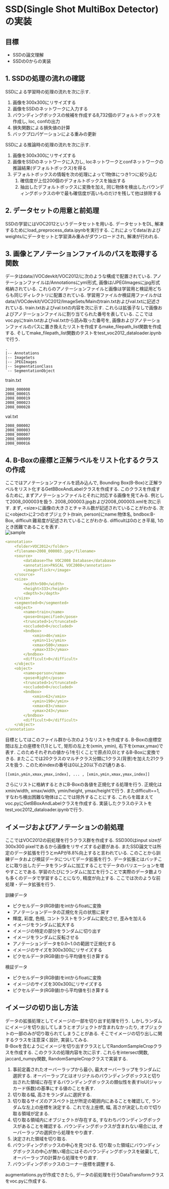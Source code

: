 # SSD(Single Shot MultiBox Detector)の実装

## 目標
- SSDの論文理解
- SSDの0からの実装

## 1. SSDの処理の流れの確認
SSDによる学習時の処理の流れを次に示す.
1. 画像を300x300にリサイズする
2. 画像をSSDのネットワークに入力する
3. バウンディングボックスの候補を作成する8,732個のデフォルトボックスを作成し, loc, confの出力
4. 損失関数による損失値の計算
5. バックプロパゲーションによる重みの更新

SSDによる推論時の処理の流れを次に示す.
1. 画像を300x300にリサイズする
2. 画像をSSDのネットワークに入力し, locネットワークとconfネットワークの推論結果(デフォルトボックス)を得る
3. デフォルトボックスの情報を次の処理によって1物体につき1つに絞り込む
    1. 確信度が上位200個のデフォルトボックスを抽出する
    2. 抽出したデフォルトボックスに変換を加え, 同じ物体を検出したバウンディングボックスの中で最も確信度が高いものだけを残して他は排除する


## 2. データセットの用意と前処理
SSDの学習にはVOC2012というデータセットを用いる. データセットをDL, 解凍するためにload_preprocess_data.ipynbを実行する.
これによってdata/およびweights/にデータセットと学習済み重みがダウンロードされ, 解凍が行われる.

## 3. 画像とアノテーションファイルのパスを取得する関数
データはdata//VOCdevkit/VOC2012/に次のような構成で配置されている. アノテーションファイルは/Annotationsにyml形式, 画像は/JPEGImagesにjpg形式格納されている. これらのアノテーションファイルと画像は学習用と検証用どちらも同じディレクトリに配置されている. 学習用ファイルか検証用ファイルかはdata//VOCdevkit/VOC2012/ImageSets/Mainのtrain.txtおよびval.txtに記述されている. train.txtおよびval.txtの内容を次に示す. これらは拡張子なしで画像およびアノテーションファイルに割り当てられた番号を表している. ここではvoc.pyにtrain.txtおよびval.txtから読み取った番号を, 画像およびアノテーションファイルのパスに置き換えたリストを作成するmake_filepath_list関数を作成する. そしてmake_filepath_list関数のテストをtest_voc2012_dataloader.ipynbで行う.
```
.
|-- Annotations
|-- ImageSets
|-- JPEGImages
|-- SegmentationClass
`-- SegmentationObject
```

train.txt
```
2008_000008
2008_000015
2008_000019
2008_000023
2008_000028
```

val.txt
```
2008_000002
2008_000003
2008_000007
2008_000009
2008_000016
```

## 4. B-Boxの座標と正解ラベルをリスト化するクラスの作成
ここではアノテーションファイルを読み込んで, Bounding Box(B-Box)と正解ラベルをリスト化するGetBBoxAndLabelクラスを作成する. このクラスを作成するために, まずアノテーションファイルとそれに対応する画像を見てみる. 例として2008_000003を扱う. 2008_000003.jpgおよび2008_000003.xmlを次に示す. まず, \<size\>に画像の大きさとチャネル数が記述されていることがわかる. 次に\<object\>に2つのオブジェクト(train, person)にname:物体名, bndbox:B-Box, difficult:難易度が記述されていることがわかる. difficultは0のとき平易, 1のとき困難であることを表す.  
![sample](./sample_data/2008_000003.jpg)
```yml
<annotation>
	<folder>VOC2012</folder>
	<filename>2008_000003.jpg</filename>
	<source>
		<database>The VOC2008 Database</database>
		<annotation>PASCAL VOC2008</annotation>
		<image>flickr</image>
	</source>
	<size>
		<width>500</width>
		<height>333</height>
		<depth>3</depth>
	</size>
	<segmented>0</segmented>
	<object>
		<name>train</name>
		<pose>Unspecified</pose>
		<truncated>1</truncated>
		<occluded>0</occluded>
		<bndbox>
			<xmin>46</xmin>
			<ymin>11</ymin>
			<xmax>500</xmax>
			<ymax>333</ymax>
		</bndbox>
		<difficult>0</difficult>
	</object>
	<object>
		<name>person</name>
		<pose>Right</pose>
		<truncated>1</truncated>
		<occluded>0</occluded>
		<bndbox>
			<xmin>62</xmin>
			<ymin>190</ymin>
			<xmax>83</xmax>
			<ymax>243</ymax>
		</bndbox>
		<difficult>0</difficult>
	</object>
</annotation>

``` 
目標としてはこのファイル群から次のようなリストを作成する. B-Boxの座標空間は左上の座標を(1,1)として, 矩形の左上を(xmin, ymin), 右下を(xmax,ymax)で表す. このためそれぞれの値から1を引くことで原点(0,0)とするB-Boxに変換できる. またここでは20クラスのマルチクラス分類に1クラス(背景)を加えた21クラスを扱う. このためindexの番号は0以上20以下の21通りある. 
```
[[xmin,ymin,xmax,ymax,index], ... , [xmin,ymin,xmax,ymax,index]]
```

さらにリストに格納するときにB-Boxの各値を正規化する処理を行う. 正規化はxmin/width, xmax/width, ymin/height, ymax/heightで行う. またdifficult==1, すなわち検出困難な物体はここでは除外することにする. これらを踏まえてvoc.pyにGetBBoxAndLabelクラスを作成する. 実装したクラスのテストをtest_voc2012_dataloader.ipynbで行う.

## イメージおよびアノテーションの前処理
ここではVOC2012の前処理を行うクラス群を作成する. SSD300はinput sizeが300x300 pixelであるから画像をリサイズする必要がある. またSSD論文では所定のデータ拡張を行うとmAPが8.8%向上すると言われている. このことから訓練データおよび検証データについてデータ拡張を行う. データ拡張とはバッチことに取り出したデータをランダムに加工することでデータのバリエーションを増やすことである. 学習のたびにランダムに加工を行うことで実際のデータ数よりも多くのデータで学習することになり, 精度が向上する. ここでは次のような前処理・データ拡張を行う.

訓練データ
- ピクセルデータ(RGB値)をintからfloatに変換
- アノテーションデータの正規化を元の状態に戻す
- 輝度, 彩度, 色相, コントラストをランダムに変化させ, 歪みを加える
- イメージをランダムに拡大する
- イメージの特定の部分をランダムに切り出す
- イメージをランダムに反転させる
- アノテーションデータを0.0~1.0の範囲で正規化する
- イメージのサイズを300x300にリサイズする
- ピクセルデータ(RGB値)から平均値を引き算する

検証データ
- ピクセルデータ(RGB値)をintからfloatに変換
- イメージのサイズを300x300にリサイズする
- ピクセルデータ(RGB値)から平均値を引き算する

## イメージの切り出し方法
データの拡張処理としてイメージの一部を切り出す処理を行う. しかしランダムにイメージを切り出してしまうとオブジェクトが含まれなかったり, オブジェクトの一部のみが切り取られてしまうことがある. そこでイメージの切り出しに関するクラスを注意深く設計, 実装してみる.  
B-Boxを含むようにイメージを切り出すクラスとしてRandomSampleCropクラスを作成する. このクラスの処理内容を次に示す. これらをintersect関数, jaccard_numpy関数, RandomSampleCropクラスで実装する.
1. 事前定義されたオーバーラップから最小, 最大オーバーラップをランダムに選択する. オーバーラップとはオリジナルのバウンディングボックスと切り出された領域に存在するバウンディングボックスの類似性を表すIoU(ジャッカード係数)の基準にする値のことを表す. 
2. 切り取る幅, 高さをランダムに選択する. 
3. 切り取るサイズのアスペクト比が所定の範囲内にあることを確認して, ランダムな左上の座標を決定する. これで左上座標, 幅, 高さが決定したので切り取る領域が定まる. 
4. 切り取る領域内にオブジェクトが存在する, すなわちバウンディングボックスがあることを確認する. バウンディングボックスが含まれない場合には, オーバーラップの選択から処理をやり直す.
5. 決定された領域を切り取る.
6. バウンディングボックスの中心を見つける. 切り取った領域にバウンディングボックスの中心が無い場合にはそのバウンディングボックスを破棄して, オーバーラップの計算から処理をやり直す.
7. バウンディングボックスのコーナー座標を調整する.

augmentations.pyが作成できたら, データの前処理を行うDataTransformクラスをvoc.pyに作成する.